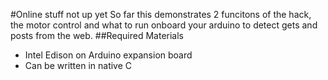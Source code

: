 #Online stuff not up yet
So far this demonstrates 2 funcitons of the hack, the motor control and what to run onboard your arduino to detect gets and posts from
the web. 
##Required Materials
- Intel Edison on Arduino expansion board
- Can be written in native C
